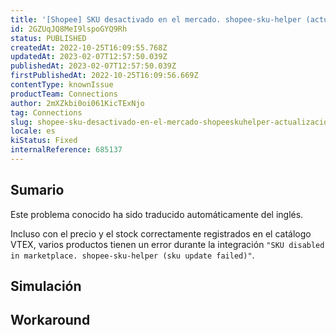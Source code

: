 ```yaml
---
title: '[Shopee] SKU desactivado en el mercado. shopee-sku-helper (actualización de sku fallida)'
id: 2GZUqJQ8MeI9lspoGYQ9Rh
status: PUBLISHED
createdAt: 2022-10-25T16:09:55.768Z
updatedAt: 2023-02-07T12:57:50.039Z
publishedAt: 2023-02-07T12:57:50.039Z
firstPublishedAt: 2022-10-25T16:09:56.669Z
contentType: knownIssue
productTeam: Connections
author: 2mXZkbi0oi061KicTExNjo
tag: Connections
slug: shopee-sku-desactivado-en-el-mercado-shopeeskuhelper-actualizacion-de-sku-fallida
locale: es
kiStatus: Fixed
internalReference: 685137
---
```


## Sumario

<div class="alert alert-info">
  <p>Este problema conocido ha sido traducido automáticamente del inglés.</p>
</div>



Incluso con el precio y el stock correctamente registrados en el catálogo VTEX, varios productos tienen un error durante la integración `"SKU disabled in marketplace. shopee-sku-helper (sku update failed)"`.


##

## Simulación



## Workaround



